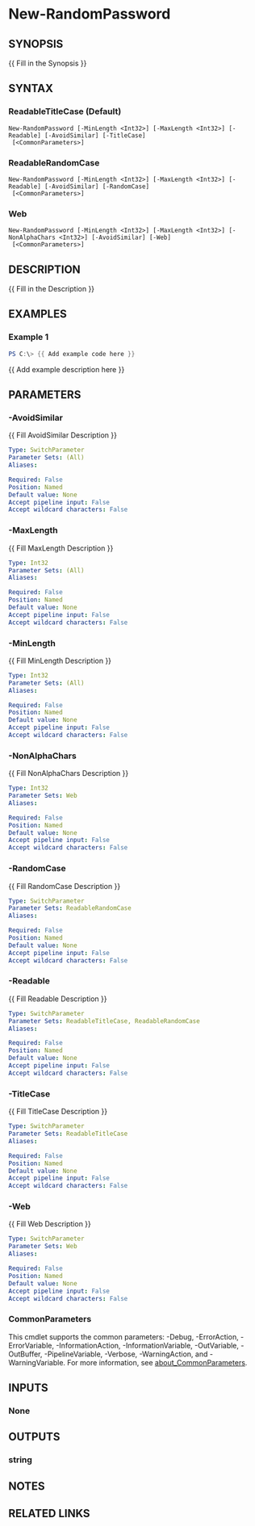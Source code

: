 ﻿---
external help file: PoshFunctions-help.xml
Module Name: poshfunctions
online version: http://code.google.com/apis/chart/infographics/docs/qr_codes.html
schema: 2.0.0
---

# New-RandomPassword

## SYNOPSIS
{{ Fill in the Synopsis }}

## SYNTAX

### ReadableTitleCase (Default)
```
New-RandomPassword [-MinLength <Int32>] [-MaxLength <Int32>] [-Readable] [-AvoidSimilar] [-TitleCase]
 [<CommonParameters>]
```

### ReadableRandomCase
```
New-RandomPassword [-MinLength <Int32>] [-MaxLength <Int32>] [-Readable] [-AvoidSimilar] [-RandomCase]
 [<CommonParameters>]
```

### Web
```
New-RandomPassword [-MinLength <Int32>] [-MaxLength <Int32>] [-NonAlphaChars <Int32>] [-AvoidSimilar] [-Web]
 [<CommonParameters>]
```

## DESCRIPTION
{{ Fill in the Description }}

## EXAMPLES

### Example 1
```powershell
PS C:\> {{ Add example code here }}
```

{{ Add example description here }}

## PARAMETERS

### -AvoidSimilar
{{ Fill AvoidSimilar Description }}

```yaml
Type: SwitchParameter
Parameter Sets: (All)
Aliases:

Required: False
Position: Named
Default value: None
Accept pipeline input: False
Accept wildcard characters: False
```

### -MaxLength
{{ Fill MaxLength Description }}

```yaml
Type: Int32
Parameter Sets: (All)
Aliases:

Required: False
Position: Named
Default value: None
Accept pipeline input: False
Accept wildcard characters: False
```

### -MinLength
{{ Fill MinLength Description }}

```yaml
Type: Int32
Parameter Sets: (All)
Aliases:

Required: False
Position: Named
Default value: None
Accept pipeline input: False
Accept wildcard characters: False
```

### -NonAlphaChars
{{ Fill NonAlphaChars Description }}

```yaml
Type: Int32
Parameter Sets: Web
Aliases:

Required: False
Position: Named
Default value: None
Accept pipeline input: False
Accept wildcard characters: False
```

### -RandomCase
{{ Fill RandomCase Description }}

```yaml
Type: SwitchParameter
Parameter Sets: ReadableRandomCase
Aliases:

Required: False
Position: Named
Default value: None
Accept pipeline input: False
Accept wildcard characters: False
```

### -Readable
{{ Fill Readable Description }}

```yaml
Type: SwitchParameter
Parameter Sets: ReadableTitleCase, ReadableRandomCase
Aliases:

Required: False
Position: Named
Default value: None
Accept pipeline input: False
Accept wildcard characters: False
```

### -TitleCase
{{ Fill TitleCase Description }}

```yaml
Type: SwitchParameter
Parameter Sets: ReadableTitleCase
Aliases:

Required: False
Position: Named
Default value: None
Accept pipeline input: False
Accept wildcard characters: False
```

### -Web
{{ Fill Web Description }}

```yaml
Type: SwitchParameter
Parameter Sets: Web
Aliases:

Required: False
Position: Named
Default value: None
Accept pipeline input: False
Accept wildcard characters: False
```

### CommonParameters
This cmdlet supports the common parameters: -Debug, -ErrorAction, -ErrorVariable, -InformationAction, -InformationVariable, -OutVariable, -OutBuffer, -PipelineVariable, -Verbose, -WarningAction, and -WarningVariable. For more information, see [about_CommonParameters](http://go.microsoft.com/fwlink/?LinkID=113216).

## INPUTS

### None

## OUTPUTS

### string

## NOTES

## RELATED LINKS
